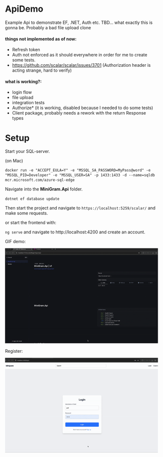 # ApiDemo

Example Api to demonstrate EF, .NET, Auth etc. TBD... what exactly this is gonna be. Probably a bad file upload clone

#### things not implemented as of now:

- Refresh token
- Auth not enforced as it should everywhere in order for me to create some tests.
- https://github.com/scalar/scalar/issues/3701 (Authorization header is acting strange, hard to verify)

#### what is working?:

- login flow
- file upload
- integration tests
- Authorize\* (it is working, disabled because I needed to do some tests)
- Client package, probably needs a rework with the return Response types

# Setup

Start your SQL-server.

(on Mac)

```
docker run -e "ACCEPT_EULA=Y" -e "MSSQL_SA_PASSWORD=MyPass@word" -e "MSSQL_PID=Developer" -e "MSSQL_USER=SA" -p 1433:1433 -d --name=sqldb mcr.microsoft.com/azure-sql-edge
```

Navigate into the **MiniGram.Api** folder.

`dotnet ef database update`

Then start the project and navigate to `https://localhost:5259/scalar/` and make some requests.

or start the frontend with:

`ng serve` and navigate to http://localhost:4200 and create an account.

GIF demo:

![](./demo.gif)

Register:

![](./register.gif)
